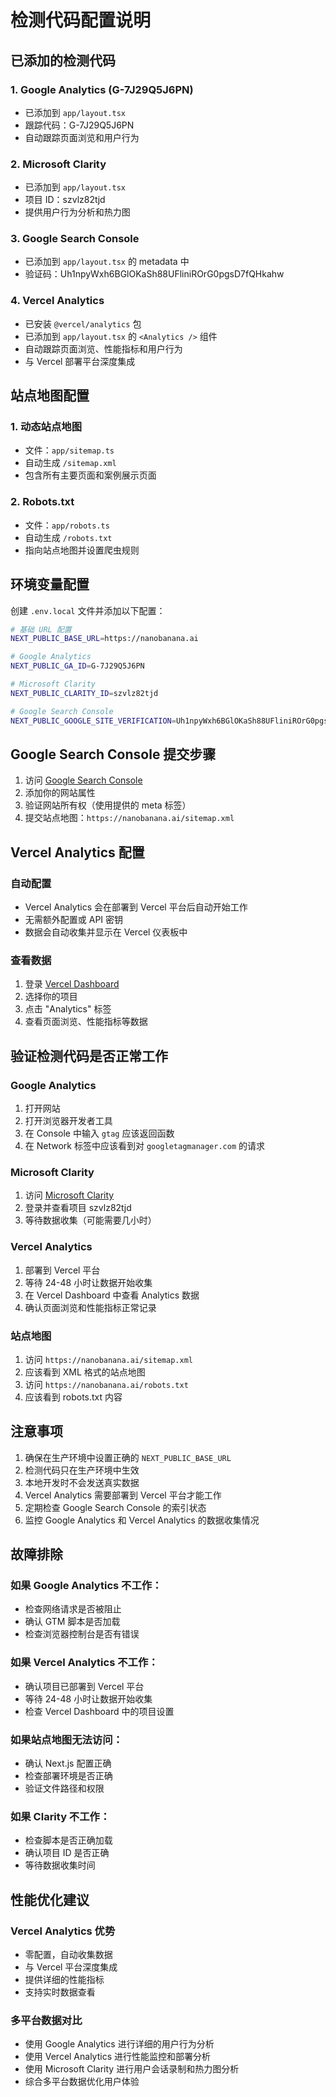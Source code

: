 # 检测代码配置说明

## 已添加的检测代码

### 1. Google Analytics (G-7J29Q5J6PN)
- 已添加到 `app/layout.tsx`
- 跟踪代码：G-7J29Q5J6PN
- 自动跟踪页面浏览和用户行为

### 2. Microsoft Clarity
- 已添加到 `app/layout.tsx`
- 项目 ID：szvlz82tjd
- 提供用户行为分析和热力图

### 3. Google Search Console
- 已添加到 `app/layout.tsx` 的 metadata 中
- 验证码：Uh1npyWxh6BGlOKaSh88UFliniROrG0pgsD7fQHkahw

### 4. Vercel Analytics
- 已安装 `@vercel/analytics` 包
- 已添加到 `app/layout.tsx` 的 `<Analytics />` 组件
- 自动跟踪页面浏览、性能指标和用户行为
- 与 Vercel 部署平台深度集成

## 站点地图配置

### 1. 动态站点地图
- 文件：`app/sitemap.ts`
- 自动生成 `/sitemap.xml`
- 包含所有主要页面和案例展示页面

### 2. Robots.txt
- 文件：`app/robots.ts`
- 自动生成 `/robots.txt`
- 指向站点地图并设置爬虫规则

## 环境变量配置

创建 `.env.local` 文件并添加以下配置：

```bash
# 基础 URL 配置
NEXT_PUBLIC_BASE_URL=https://nanobanana.ai

# Google Analytics
NEXT_PUBLIC_GA_ID=G-7J29Q5J6PN

# Microsoft Clarity
NEXT_PUBLIC_CLARITY_ID=szvlz82tjd

# Google Search Console
NEXT_PUBLIC_GOOGLE_SITE_VERIFICATION=Uh1npyWxh6BGlOKaSh88UFliniROrG0pgsD7fQHkahw
```

## Google Search Console 提交步骤

1. 访问 [Google Search Console](https://search.google.com/search-console)
2. 添加你的网站属性
3. 验证网站所有权（使用提供的 meta 标签）
4. 提交站点地图：`https://nanobanana.ai/sitemap.xml`

## Vercel Analytics 配置

### 自动配置
- Vercel Analytics 会在部署到 Vercel 平台后自动开始工作
- 无需额外配置或 API 密钥
- 数据会自动收集并显示在 Vercel 仪表板中

### 查看数据
1. 登录 [Vercel Dashboard](https://vercel.com/dashboard)
2. 选择你的项目
3. 点击 "Analytics" 标签
4. 查看页面浏览、性能指标等数据

## 验证检测代码是否正常工作

### Google Analytics
1. 打开网站
2. 打开浏览器开发者工具
3. 在 Console 中输入 `gtag` 应该返回函数
4. 在 Network 标签中应该看到对 `googletagmanager.com` 的请求

### Microsoft Clarity
1. 访问 [Microsoft Clarity](https://clarity.microsoft.com/)
2. 登录并查看项目 szvlz82tjd
3. 等待数据收集（可能需要几小时）

### Vercel Analytics
1. 部署到 Vercel 平台
2. 等待 24-48 小时让数据开始收集
3. 在 Vercel Dashboard 中查看 Analytics 数据
4. 确认页面浏览和性能指标正常记录

### 站点地图
1. 访问 `https://nanobanana.ai/sitemap.xml`
2. 应该看到 XML 格式的站点地图
3. 访问 `https://nanobanana.ai/robots.txt`
4. 应该看到 robots.txt 内容

## 注意事项

1. 确保在生产环境中设置正确的 `NEXT_PUBLIC_BASE_URL`
2. 检测代码只在生产环境中生效
3. 本地开发时不会发送真实数据
4. Vercel Analytics 需要部署到 Vercel 平台才能工作
5. 定期检查 Google Search Console 的索引状态
6. 监控 Google Analytics 和 Vercel Analytics 的数据收集情况

## 故障排除

### 如果 Google Analytics 不工作：
- 检查网络请求是否被阻止
- 确认 GTM 脚本是否加载
- 检查浏览器控制台是否有错误

### 如果 Vercel Analytics 不工作：
- 确认项目已部署到 Vercel 平台
- 等待 24-48 小时让数据开始收集
- 检查 Vercel Dashboard 中的项目设置

### 如果站点地图无法访问：
- 确认 Next.js 配置正确
- 检查部署环境是否正确
- 验证文件路径和权限

### 如果 Clarity 不工作：
- 检查脚本是否正确加载
- 确认项目 ID 是否正确
- 等待数据收集时间

## 性能优化建议

### Vercel Analytics 优势
- 零配置，自动收集数据
- 与 Vercel 平台深度集成
- 提供详细的性能指标
- 支持实时数据查看

### 多平台数据对比
- 使用 Google Analytics 进行详细的用户行为分析
- 使用 Vercel Analytics 进行性能监控和部署分析
- 使用 Microsoft Clarity 进行用户会话录制和热力图分析
- 综合多平台数据优化用户体验 